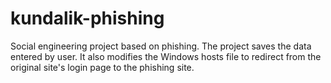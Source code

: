# kundalik-phishing
Social engineering project based on phishing. The project saves the data entered by user. It also modifies the Windows hosts file to redirect from the original site's login page to the phishing site.